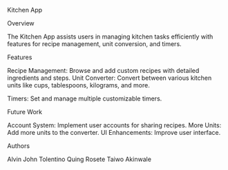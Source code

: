 Kitchen App

Overview

The Kitchen App assists users in managing kitchen tasks efficiently with features for recipe management, unit conversion, and timers.

Features

Recipe Management: Browse and add custom recipes with detailed ingredients and steps.
Unit Converter: Convert between various kitchen units like cups, tablespoons, kilograms, and more.

Timers: Set and manage multiple customizable timers.

Future Work

Account System: Implement user accounts for sharing recipes.
More Units: Add more units to the converter.
UI Enhancements: Improve user interface.

Authors

Alvin John Tolentino
Quing Rosete
Taiwo Akinwale
